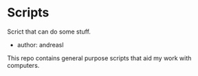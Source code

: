# Scripts
Scrict that can do some stuff.

- author: andreasl

This repo contains general purpose scripts that aid my work with computers.
